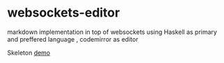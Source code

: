 websockets-editor
=================

markdown implementation in top of websockets using Haskell as primary and preffered language , codemirror as editor

Skeleton [demo](http://organicorange.ro:8003/)
